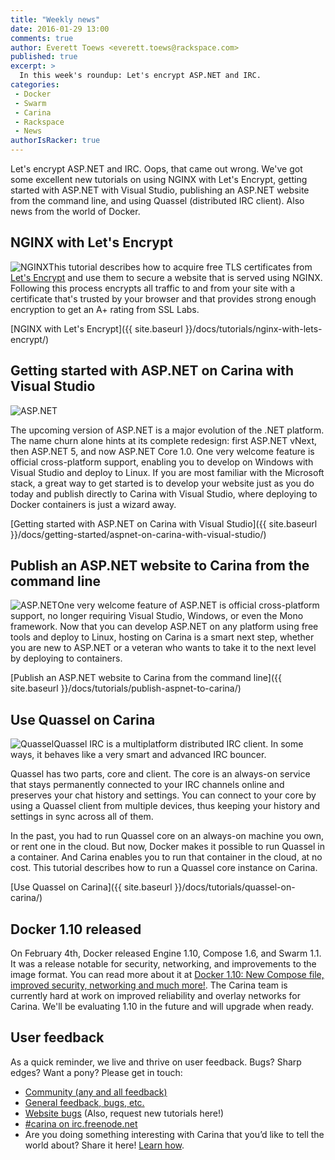 ```yaml
---
title: "Weekly news"
date: 2016-01-29 13:00
comments: true
author: Everett Toews <everett.toews@rackspace.com>
published: true
excerpt: >
  In this week's roundup: Let's encrypt ASP.NET and IRC.
categories:
 - Docker
 - Swarm
 - Carina
 - Rackspace
 - News
authorIsRacker: true
---
```


Let's encrypt ASP.NET and IRC. Oops, that came out wrong. We've got some excellent new tutorials on using NGINX with Let's Encrypt, getting started with ASP.NET with Visual Studio, publishing an ASP.NET website from the command line, and using Quassel (distributed IRC client). Also news from the world of Docker.

## NGINX with Let's Encrypt

<img class="right" src="{% asset_path weekly-news/nginx.svg %}" alt="NGINX"/>This tutorial describes how to acquire free TLS certificates from [Let's Encrypt](https://letsencrypt.org/) and use them to secure a website that is served using NGINX. Following this process encrypts all traffic to and from your site with a certificate that's trusted by your browser and that provides strong enough encryption to get an A+ rating from SSL Labs.

[NGINX with Let's Encrypt]({{ site.baseurl }}/docs/tutorials/nginx-with-lets-encrypt/)

## Getting started with ASP.NET on Carina with Visual Studio

<img style="max-height: 200px; width: auto;" src="{% asset_path publish-aspnet-to-carina-with-visual-studio/carina-and-visual-studio.png %}" alt="ASP.NET"/>

The upcoming version of ASP.NET is a major evolution of the .NET platform. The name churn alone hints at its complete redesign: first ASP.NET vNext, then ASP.NET 5, and now ASP.NET Core 1.0. One very welcome feature is official cross-platform support, enabling you to develop on Windows with Visual Studio and deploy to Linux. If you are most familiar with the Microsoft stack, a great way to get started is to develop your website just as you do today and publish directly to Carina with Visual Studio, where deploying to Docker containers is just a wizard away.

[Getting started with ASP.NET on Carina with Visual Studio]({{ site.baseurl }}/docs/getting-started/aspnet-on-carina-with-visual-studio/)

## Publish an ASP.NET website to Carina from the command line

<img class="right" style="max-height: 200px; width: auto;" src="{% asset_path publish-aspnet-to-carina/aspnet-powered-by-carina.png %}" alt="ASP.NET"/>One very welcome feature of ASP.NET is official cross-platform support, no longer requiring Visual Studio, Windows, or even the Mono framework. Now that you can develop ASP.NET on any platform using free tools and deploy to Linux, hosting on Carina is a smart next step, whether you are new to ASP.NET or a veteran who wants to take it to the next level by deploying to containers.

[Publish an ASP.NET website to Carina from the command line]({{ site.baseurl }}/docs/tutorials/publish-aspnet-to-carina/)

## Use Quassel on Carina

<img class="right" src="{% asset_path weekly-news/quassel.png %}" alt="Quassel"/>Quassel IRC is a multiplatform distributed IRC client. In some ways, it behaves like a very smart and advanced IRC bouncer.

Quassel has two parts, core and client. The core is an always-on service that stays permanently connected to your IRC channels online and preserves your chat history and settings. You can connect to your core by using a Quassel client from multiple devices, thus keeping your history and settings in sync across all of them.

In the past, you had to run Quassel core on an always-on machine you own, or rent one in the cloud. But now, Docker makes it possible to run Quassel in a container. And Carina enables you to run that container in the cloud, at no cost. This tutorial describes how to run a Quassel core instance on Carina.

[Use Quassel on Carina]({{ site.baseurl }}/docs/tutorials/quassel-on-carina/)

## Docker 1.10 released

On February 4th, Docker released Engine 1.10, Compose 1.6, and Swarm 1.1. It was a release notable for security, networking, and improvements to the image format. You can read more about it at [Docker 1.10: New Compose file, improved security, networking and much more!](http://blog.docker.com/2016/02/docker-1-10/). The Carina team is currently hard at work on improved reliability and overlay networks for Carina. We'll be evaluating 1.10 in the future and will upgrade when ready.

## User feedback

As a quick reminder, we live and thrive on user feedback. Bugs? Sharp edges? Want a pony? Please get in touch:

* [Community (any and all feedback)](https://community.getcarina.com/)
* [General feedback, bugs, etc.](https://github.com/getcarina/feedback)
* [Website bugs](https://github.com/getcarina/getcarina.com/issues) (Also, request new tutorials here!)
* [#carina on irc.freenode.net](https://botbot.me/freenode/carina/)
* Are you doing something interesting with Carina that you’d like to tell the world about? Share it here! <a href="https://github.com/getcarina/getcarina.com/blob/master/CONTRIBUTING.md">Learn how</a>.
